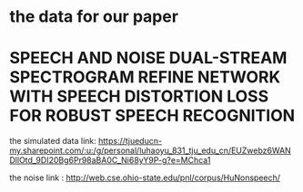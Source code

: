 # the data for our paper
# SPEECH AND NOISE DUAL-STREAM SPECTROGRAM REFINE NETWORK WITH SPEECH DISTORTION LOSS FOR ROBUST SPEECH RECOGNITION
the simulated data link:
https://tjueducn-my.sharepoint.com/:u:/g/personal/luhaoyu_831_tju_edu_cn/EUZwebz6WANDllOtd_9DI20Bg6Pr98aBA0C_Ni68yY9P-g?e=MChca1

the noise link :
http://web.cse.ohio-state.edu/pnl/corpus/HuNonspeech/
